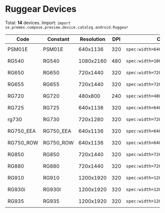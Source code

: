 # Ruggear Devices

Total: **14** devices. Import: `import se.premex.compose.preview.device.catalog.android.Ruggear`

| Code | Constant | Resolution | DPI | Compose Spec | Preview Usage |
|------|----------|------------|-----|-------------|---------------|
| PSM01E | PSM01E | 640x1136 | 320 | `spec:width=640px,height=1136px,dpi=320` | `@Preview(device = Ruggear.PSM01E)` |
| RG540 | RG540 | 1080x2160 | 480 | `spec:width=1080px,height=2160px,dpi=480` | `@Preview(device = Ruggear.RG540)` |
| RG650 | RG650 | 720x1440 | 320 | `spec:width=720px,height=1440px,dpi=320` | `@Preview(device = Ruggear.RG650)` |
| RG655 | RG655 | 720x1440 | 320 | `spec:width=720px,height=1440px,dpi=320` | `@Preview(device = Ruggear.RG655)` |
| RG720 | RG720 | 480x800 | 240 | `spec:width=480px,height=800px,dpi=240` | `@Preview(device = Ruggear.RG720)` |
| RG725 | RG725 | 640x1136 | 320 | `spec:width=640px,height=1136px,dpi=320` | `@Preview(device = Ruggear.RG725)` |
| rg730 | RG730 | 720x1280 | 320 | `spec:width=720px,height=1280px,dpi=320` | `@Preview(device = Ruggear.RG730)` |
| RG750_EEA | RG750_EEA | 640x1136 | 320 | `spec:width=640px,height=1136px,dpi=320` | `@Preview(device = Ruggear.RG750_EEA)` |
| RG750_ROW | RG750_ROW | 640x1136 | 320 | `spec:width=640px,height=1136px,dpi=320` | `@Preview(device = Ruggear.RG750_ROW)` |
| RG850 | RG850 | 720x1440 | 320 | `spec:width=720px,height=1440px,dpi=320` | `@Preview(device = Ruggear.RG850)` |
| RG880 | RG880 | 720x1440 | 320 | `spec:width=720px,height=1440px,dpi=320` | `@Preview(device = Ruggear.RG880)` |
| RG910 | RG910 | 1200x1920 | 320 | `spec:width=1200px,height=1920px,dpi=320` | `@Preview(device = Ruggear.RG910)` |
| RG930i | RG930I | 1200x1920 | 320 | `spec:width=1200px,height=1920px,dpi=320` | `@Preview(device = Ruggear.RG930I)` |
| RG935 | RG935 | 1200x1920 | 320 | `spec:width=1200px,height=1920px,dpi=320` | `@Preview(device = Ruggear.RG935)` |

<!-- Generated automatically. Do not edit manually. -->
